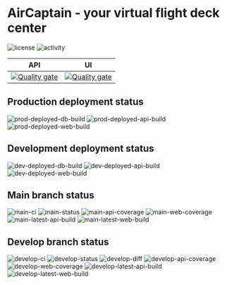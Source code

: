 # AirCaptain - your virtual flight deck center

![license](https://img.shields.io/github/license/ewancoder-tyr/aircaptain?color=blue)
![activity](https://img.shields.io/github/commit-activity/m/ewancoder-tyr/aircaptain)

| API | UI |
| --- | -- |
| [![Quality gate](https://sonarcloud.io/api/project_badges/quality_gate?project=ewancoder_aircaptain-api)](https://sonarcloud.io/summary/new_code?id=ewancoder_aircaptain-api) | [![Quality gate](https://sonarcloud.io/api/project_badges/quality_gate?project=ewancoder_aircaptain-web)](https://sonarcloud.io/summary/new_code?id=ewancoder_aircaptain-web) |

## Production deployment status

![prod-deployed-db-build](https://img.shields.io/endpoint?url=https://gist.githubusercontent.com/ewancoder/0184962696ef0364be7a3f491133f2f9/raw/aircaptain-db-deploy-prod.json)
![prod-deployed-api-build](https://img.shields.io/endpoint?url=https://gist.githubusercontent.com/ewancoder/0184962696ef0364be7a3f491133f2f9/raw/aircaptain-api-deploy-prod.json)
![prod-deployed-web-build](https://img.shields.io/endpoint?url=https://gist.githubusercontent.com/ewancoder/0184962696ef0364be7a3f491133f2f9/raw/aircaptain-web-deploy-prod.json)

## Development deployment status

![dev-deployed-db-build](https://img.shields.io/endpoint?url=https://gist.githubusercontent.com/ewancoder/0184962696ef0364be7a3f491133f2f9/raw/aircaptain-db-deploy-dev.json)
![dev-deployed-api-build](https://img.shields.io/endpoint?url=https://gist.githubusercontent.com/ewancoder/0184962696ef0364be7a3f491133f2f9/raw/aircaptain-api-deploy-dev.json)
![dev-deployed-web-build](https://img.shields.io/endpoint?url=https://gist.githubusercontent.com/ewancoder/0184962696ef0364be7a3f491133f2f9/raw/aircaptain-web-deploy-dev.json)

## Main branch status

![main-ci](https://github.com/ewancoder-tyr/aircaptain/actions/workflows/deploy.yml/badge.svg?branch=main)
![main-status](https://img.shields.io/github/last-commit/ewancoder-tyr/aircaptain/main)
![main-api-coverage](https://img.shields.io/endpoint?url=https://gist.githubusercontent.com/ewancoder/0184962696ef0364be7a3f491133f2f9/raw/aircaptain-api-coverage-main.json)
![main-web-coverage](https://img.shields.io/endpoint?url=https://gist.githubusercontent.com/ewancoder/0184962696ef0364be7a3f491133f2f9/raw/aircaptain-web-coverage-main.json)
![main-latest-api-build](https://img.shields.io/endpoint?url=https://gist.githubusercontent.com/ewancoder/0184962696ef0364be7a3f491133f2f9/raw/aircaptain-api-build-main.json)
![main-latest-web-build](https://img.shields.io/endpoint?url=https://gist.githubusercontent.com/ewancoder/0184962696ef0364be7a3f491133f2f9/raw/aircaptain-web-build-main.json)

## Develop branch status

![develop-ci](https://github.com/ewancoder-tyr/aircaptain/actions/workflows/deploy.yml/badge.svg?branch=develop)
![develop-status](https://img.shields.io/github/last-commit/ewancoder-tyr/aircaptain/develop)
![develop-diff](https://img.shields.io/github/commits-difference/ewancoder-tyr/aircaptain?base=main&head=develop&logo=git&label=diff&color=orange)
![develop-api-coverage](https://img.shields.io/endpoint?url=https://gist.githubusercontent.com/ewancoder/0184962696ef0364be7a3f491133f2f9/raw/aircaptain-api-coverage-develop.json)
![develop-web-coverage](https://img.shields.io/endpoint?url=https://gist.githubusercontent.com/ewancoder/0184962696ef0364be7a3f491133f2f9/raw/aircaptain-web-coverage-develop.json)
![develop-latest-api-build](https://img.shields.io/endpoint?url=https://gist.githubusercontent.com/ewancoder/0184962696ef0364be7a3f491133f2f9/raw/aircaptain-api-build-develop.json)
![develop-latest-web-build](https://img.shields.io/endpoint?url=https://gist.githubusercontent.com/ewancoder/0184962696ef0364be7a3f491133f2f9/raw/aircaptain-web-build-develop.json)

